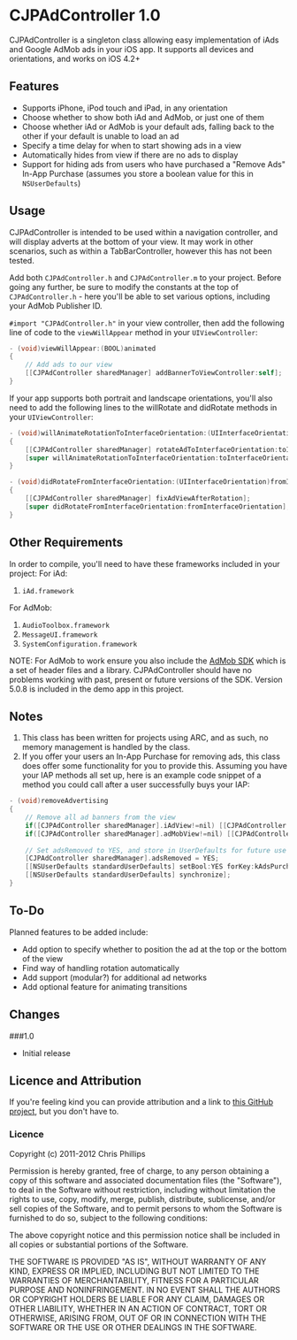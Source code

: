 # CJPAdController 1.0

CJPAdController is a singleton class allowing easy implementation of iAds and Google AdMob ads in your iOS app. It supports all devices and orientations, and works on iOS 4.2+

## Features
* Supports iPhone, iPod touch and iPad, in any orientation
* Choose whether to show both iAd and AdMob, or just one of them
* Choose whether iAd or AdMob is your default ads, falling back to the other if your default is unable to load an ad
* Specify a time delay for when to start showing ads in a view
* Automatically hides from view if there are no ads to display
* Support for hiding ads from users who have purchased a "Remove Ads" In-App Purchase (assumes you store a boolean value for this in `NSUserDefaults`)

## Usage

CJPAdController is intended to be used within a navigation controller, and will display adverts at the bottom of your view. It may work in other scenarios, such as within a TabBarController, however this has not been tested.

Add both `CJPAdController.h` and `CJPAdController.m` to your project. Before going any further, be sure to modify the constants at the top of `CJPAdController.h` - here you'll be able to set various options, including your AdMob Publisher ID. 

`#import "CJPAdController.h"` in your view controller, then add the following line of code to the `viewWillAppear` method in your `UIViewController`:

```objective-c
- (void)viewWillAppear:(BOOL)animated
{
    // Add ads to our view
    [[CJPAdController sharedManager] addBannerToViewController:self];
}
```

If your app supports both portrait and landscape orientations, you'll also need to add the following lines to the  willRotate and didRotate methods in your `UIViewController`:

```objective-c
- (void)willAnimateRotationToInterfaceOrientation:(UIInterfaceOrientation)toInterfaceOrientation duration:(NSTimeInterval)duration
{
    [[CJPAdController sharedManager] rotateAdToInterfaceOrientation:toInterfaceOrientation];
    [super willAnimateRotationToInterfaceOrientation:toInterfaceOrientation duration:duration];
}

- (void)didRotateFromInterfaceOrientation:(UIInterfaceOrientation)fromInterfaceOrientation
{
    [[CJPAdController sharedManager] fixAdViewAfterRotation];
    [super didRotateFromInterfaceOrientation:fromInterfaceOrientation];
}
```

## Other Requirements
In order to compile, you'll need to have these frameworks included in your project:
For iAd:

  1. `iAd.framework`
  
For AdMob:

  1. `AudioToolbox.framework`
  2. `MessageUI.framework`
  3. `SystemConfiguration.framework`
  
NOTE: For AdMob to work ensure you also include the [AdMob SDK](https://developers.google.com/mobile-ads-sdk/download#downloadios) which is a set of header files and a library. CJPAdController should have no problems working with past, present or future versions of the SDK. Version 5.0.8 is included in the demo app in this project.


## Notes
  1. This class has been written for projects using ARC, and as such, no memory management is handled by the class.
  2. If you offer your users an In-App Purchase for removing ads, this class does offer some functionality for you to provide this. Assuming you have your IAP methods all set up, here is an example code snippet of a method you could call after a user successfully buys your IAP:

```objective-c
- (void)removeAdvertising
{
    // Remove all ad banners from the view
	if([CJPAdController sharedManager].iAdView!=nil) [[CJPAdController sharedManager] removeBanner:@"iAd" permanently:YES];
    if([CJPAdController sharedManager].adMobView!=nil) [[CJPAdController sharedManager] removeBanner:@"AdMob" permanently:YES];
    
    // Set adsRemoved to YES, and store in UserDefaults for future use
    [CJPAdController sharedManager].adsRemoved = YES;
    [[NSUserDefaults standardUserDefaults] setBool:YES forKey:kAdsPurchasedKey];
    [[NSUserDefaults standardUserDefaults] synchronize];
}
```

## To-Do
Planned features to be added include:
* Add option to specify whether to position the ad at the top or the bottom of the view
* Find way of handling rotation automatically
* Add support (modular?) for additional ad networks
* Add optional feature for animating transitions


## Changes
###1.0
* Initial release


## Licence and Attribution
If you're feeling kind you can provide attribution and a link to [this GitHub project](https://github.com/chrisjp/CJPAdController), but you don't have to.

### Licence
Copyright (c) 2011-2012 Chris Phillips

Permission is hereby granted, free of charge, to any person obtaining a copy
of this software and associated documentation files (the "Software"), to deal
in the Software without restriction, including without limitation the rights
to use, copy, modify, merge, publish, distribute, sublicense, and/or sell
copies of the Software, and to permit persons to whom the Software is
furnished to do so, subject to the following conditions:

The above copyright notice and this permission notice shall be included
in all copies or substantial portions of the Software.

THE SOFTWARE IS PROVIDED "AS IS", WITHOUT WARRANTY OF ANY KIND, EXPRESS OR
IMPLIED, INCLUDING BUT NOT LIMITED TO THE WARRANTIES OF MERCHANTABILITY,
FITNESS FOR A PARTICULAR PURPOSE AND NONINFRINGEMENT. IN NO EVENT SHALL THE
AUTHORS OR COPYRIGHT HOLDERS BE LIABLE FOR ANY CLAIM, DAMAGES OR OTHER
LIABILITY, WHETHER IN AN ACTION OF CONTRACT, TORT OR OTHERWISE, ARISING FROM,
OUT OF OR IN CONNECTION WITH THE SOFTWARE OR THE USE OR OTHER DEALINGS IN
THE SOFTWARE.